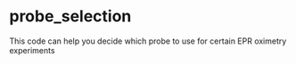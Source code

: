 probe_selection
===============

This code can help you decide which probe to use for certain EPR oximetry experiments